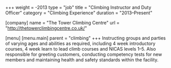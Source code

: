 +++
weight = -2013
type = "job"
title = "Climbing Instructor and Duty Officer"
category = "Climbing Experience"
duration = "2013–Present"

[company]
  name = "The Tower Climbing Centre"
  url = "http://thetowerclimbingcentre.co.uk/"

[menu]
  [menu.main]
    parent = "climbing"
+++
Instructing groups and parties of varying ages and abilities as required, including 4 week introductory courses, 4 week learn to lead climb courses and NICAS levels 1–5.  Also responsible for greeting customers, conducting competency tests for new members and maintaining health and safety standards within the facility.